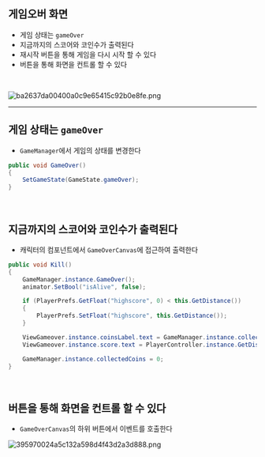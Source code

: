 <!-- --- --><!-- title: 화면 - 게임오버 --><!-- updated: 2023-01-31 08:09:22Z --><!-- created: 2023-01-31 06:50:04Z --><!-- latitude: 37.44491680 --><!-- longitude: 127.13886840 --><!-- altitude: 0.0000 --><!-- --- -->## 게임오버 화면- 게임 상태는 `gameOver`- 지금까지의 스코어와 코인수가 출력된다- 재시작 버튼을 통해 게임을 다시 시작 할 수 있다- 버튼을 통해 화면을 컨트롤 할 수 있다<br>![ba2637da00400a0c9e65415c92b0e8fe.png](/joplinRes/_resources/ba2637da00400a0c9e65415c92b0e8fe.png)---## 게임 상태는 `gameOver`- `GameManager`에서 게임의 상태를 변경한다```c#public void GameOver(){	SetGameState(GameState.gameOver);}```<br>## 지금까지의 스코어와 코인수가 출력된다- 캐릭터의 컴포넌트에서 `GameOverCanvas`에 접근하여 출력한다```c#public void Kill(){	GameManager.instance.GameOver();	animator.SetBool("isAlive", false);	if (PlayerPrefs.GetFloat("highscore", 0) < this.GetDistance())	{		PlayerPrefs.SetFloat("highscore", this.GetDistance());	}	ViewGameover.instance.coinsLabel.text = GameManager.instance.collectedCoins.ToString("f0"); // 코인수 출력	ViewGameover.instance.score.text = PlayerController.instance.GetDistance().ToString("f0000"); // 스코어 출력	GameManager.instance.collectedCoins = 0;}```<br>## 버튼을 통해 화면을 컨트롤 할 수 있다- `GameOverCanvas`의 하위 버튼에서 이벤트를 호출한다![395970024a5c132a598d4f43d2a3d888.png](/joplinRes/_resources/395970024a5c132a598d4f43d2a3d888.png)<br>